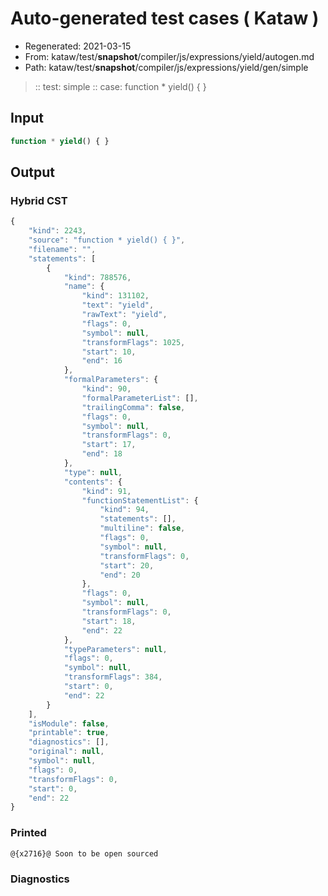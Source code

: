 # Auto-generated test cases ( Kataw )
- Regenerated: 2021-03-15
- From: kataw/test/__snapshot__/compiler/js/expressions/yield/autogen.md
- Path: kataw/test/__snapshot__/compiler/js/expressions/yield/gen/simple
> :: test: simple
> :: case: function * yield() { }
## Input

`````js
function * yield() { }
`````

## Output

### Hybrid CST

```javascript
{
    "kind": 2243,
    "source": "function * yield() { }",
    "filename": "",
    "statements": [
        {
            "kind": 788576,
            "name": {
                "kind": 131102,
                "text": "yield",
                "rawText": "yield",
                "flags": 0,
                "symbol": null,
                "transformFlags": 1025,
                "start": 10,
                "end": 16
            },
            "formalParameters": {
                "kind": 90,
                "formalParameterList": [],
                "trailingComma": false,
                "flags": 0,
                "symbol": null,
                "transformFlags": 0,
                "start": 17,
                "end": 18
            },
            "type": null,
            "contents": {
                "kind": 91,
                "functionStatementList": {
                    "kind": 94,
                    "statements": [],
                    "multiline": false,
                    "flags": 0,
                    "symbol": null,
                    "transformFlags": 0,
                    "start": 20,
                    "end": 20
                },
                "flags": 0,
                "symbol": null,
                "transformFlags": 0,
                "start": 18,
                "end": 22
            },
            "typeParameters": null,
            "flags": 0,
            "symbol": null,
            "transformFlags": 384,
            "start": 0,
            "end": 22
        }
    ],
    "isModule": false,
    "printable": true,
    "diagnostics": [],
    "original": null,
    "symbol": null,
    "flags": 0,
    "transformFlags": 0,
    "start": 0,
    "end": 22
}
```

### Printed

```javascript
@{x2716}@ Soon to be open sourced
```

### Diagnostics

```javascript

```

